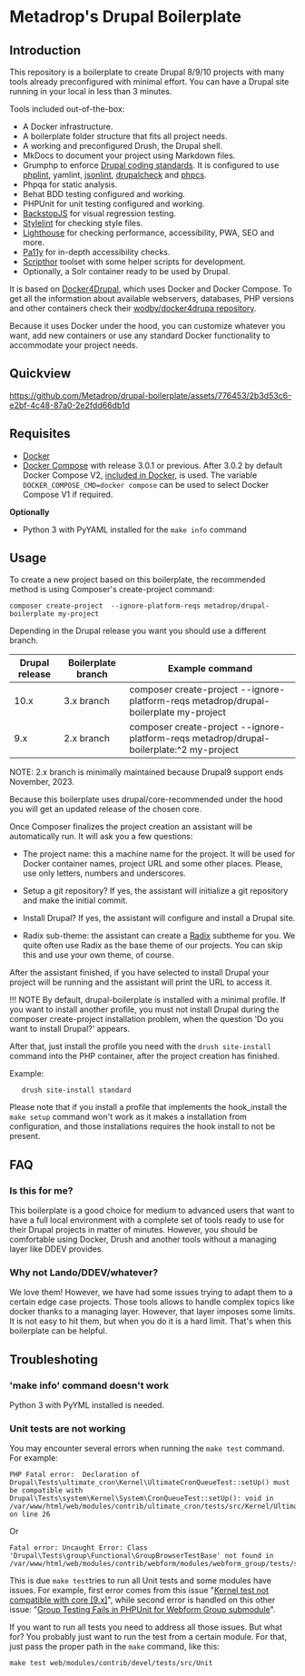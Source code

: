 # Metadrop's Drupal Boilerplate

## Introduction

This repository is a boilerplate to create Drupal 8/9/10 projects with many tools already preconfigured with minimal effort. You can have a Drupal site running in your local in less than 3 minutes.

Tools included out-of-the-box:

  - A Docker infrastructure.
  - A boilerplate folder structure that fits all project needs.
  - A working and preconfigured Drush, the Drupal shell.
  - MkDocs to document your project using Markdown files.
  - Grumphp to enforce [Drupal coding standards](https://www.drupal.org/docs/develop/standards/coding-standards). It is configured to use [phplint](https://github.com/overtrue/phplint), yamlint,  [jsonlint](https://github.com/Seldaek/jsonlint), [drupalcheck](https://github.com/mglaman/drupal-check) and [phpcs](https://github.com/squizlabs/PHP_CodeSniffer).
  - Phpqa for static analysis.
  - Behat BDD testing configured and working.
  - PHPUnit for unit testing configured and working.
  - [BackstopJS](https://github.com/garris/BackstopJS) for visual regression testing.
  - [Stylelint](https://stylelint.io/) for checking style files.
  - [Lighthouse](https://developer.chrome.com/docs/lighthouse/overview/) for checking performance, accessibility, PWA, SEO and more.
  - [Pa11y](https://pa11y.org) for in-depth accessibility checks.
  - [Scripthor](https://github.com/Metadrop/scripthor) toolset with some helper scripts for development.
  - Optionally, a Solr container ready to be used by Drupal.

It is based on [Docker4Drupal](https://wodby.com/docs/1.0/stacks/drupal/local/), which uses Docker and Docker Compose. To get all the information about available webservers, databases, PHP versions and other containers check their [wodby/docker4drupa repository](https://github.com/wodby/docker4drupal).

Because it uses Docker under the hood, you can customize whatever you want, add new containers or use any standard Docker functionality to accommodate your project needs.

## Quickview

https://github.com/Metadrop/drupal-boilerplate/assets/776453/2b3d53c6-e2bf-4c48-87a0-2e2fdd66db1d

## Requisites

 - [Docker](https://docs.docker.com/get-docker/)
 - [Docker Compose](https://docs.docker.com/compose/install/) with release 3.0.1 or previous. After 3.0.2 by default Docker Compose V2, [included in Docker](https://www.docker.com/blog/announcing-compose-v2-general-availability/), is used. The variable `DOCKER_COMPOSE_CMD=docker compose` can be used to select Docker Compose V1 if required.

 **Optionally**

 - Python 3 with PyYAML installed for the `make info` command

## Usage

To create a new project based on this boilerplate, the recommended method is using Composer's create-project command:

```
composer create-project  --ignore-platform-reqs metadrop/drupal-boilerplate my-project
```

Depending in the Drupal release you want you should use a different branch.



| Drupal release	| Boilerplate branch 	| Example command	|
|---	|---	|---	|
| 10.x | 3.x branch | composer create-project  --ignore-platform-reqs metadrop/drupal-boilerplate my-project     	|
| 9.x  | 2.x branch | composer create-project  --ignore-platform-reqs metadrop/drupal-boilerplate:^2 my-project 	|


NOTE: 2.x branch is minimally maintained because Drupal9 support ends November, 2023.


Because this boilerplate uses drupal/core-recommended under the hood you will get an updated release of the chosen core.


Once Composer finalizes the project creation an assistant will be automatically run. It will ask you a few questions:

 - The project name: this a machine name for the project. It will be used for Docker container names, project URL and some other places. Please, use only letters, numbers and underscores.

 - Setup a git repository? If yes, the assistant will initialize a git repository and make the initial commit.

 - Install Drupal? If yes, the assistant will configure and install a Drupal site.

 - Radix sub-theme: the assistant can create a [Radix](https://www.drupal.org/project/radix) subtheme for you. We quite often use Radix as the base theme of our projects. You can skip this and use your own theme, of course.


After the assistant finished, if you have selected to install Drupal your project will be running and the assistant will print the URL to access it.

!!! NOTE
    By default, drupal-boilerplate is installed with a minimal profile. If you want to install another profile, you must not install Drupal during the composer create-project installation problem, when the question 'Do you want to install Drupal?' appears.

After that, just install the profile you need with the `drush site-install` command into the PHP container, after the project creation has finished.

Example:

```
   drush site-install standard
```

Please note that if you install a profile that implements the hook_install the `make setup` command won't work as it makes a installation from configuration, and those installations requires the hook install to not be present.


## FAQ


### Is this for me?

This boilerplate is a good choice for medium to advanced users that want to have a full local environment with a complete set of tools ready to use for their Drupal projects in matter of minutes. However, you should be comfortable using Docker, Drush and another tools without a managing layer like DDEV provides.


### Why not Lando/DDEV/whatever?

We love them! However, we have had some issues trying to adapt them to a certain edge case projects. Those tools allows to handle complex topics like docker thanks to a managing layer. However, that layer imposes some limits. It is not easy to hit them, but when you do it is a hard limit. That's when this boilerplate can be helpful.

## Troubleshoting

### 'make info' command doesn't work

Python 3 with PyYML installed is needed.

### Unit tests are not working

You may encounter several errors when running the `make test` command. For example:

```
PHP Fatal error:  Declaration of Drupal\Tests\ultimate_cron\Kernel\UltimateCronQueueTest::setUp() must be compatible with Drupal\Tests\system\Kernel\System\CronQueueTest::setUp(): void in /var/www/html/web/modules/contrib/ultimate_cron/tests/src/Kernel/UltimateCronQueueTest.php on line 26
```

Or

```
Fatal error: Uncaught Error: Class 'Drupal\Tests\group\Functional\GroupBrowserTestBase' not found in /var/www/html/web/modules/contrib/webform/modules/webform_group/tests/src/Functional/WebformGroupBrowserTestBase.php:13
```

This is due `make test`tries to run all Unit tests and some modules have issues. For example, first error comes from this issue "[Kernel test not compatible with core [9.x]](https://www.drupal.org/project/ultimate_cron/issues/3208608)", while second error is handled on this other issue: "[Group Testing Fails in PHPUnit for Webform Group submodule](https://www.drupal.org/project/webform/issues/3132204)".

If you want to run all tests you need to address all those issues. But what for? You probably just want to run the test from a certain module. For that, just pass the proper path in the `make` command, like this:

```
make test web/modules/contrib/devel/tests/src/Unit
```
